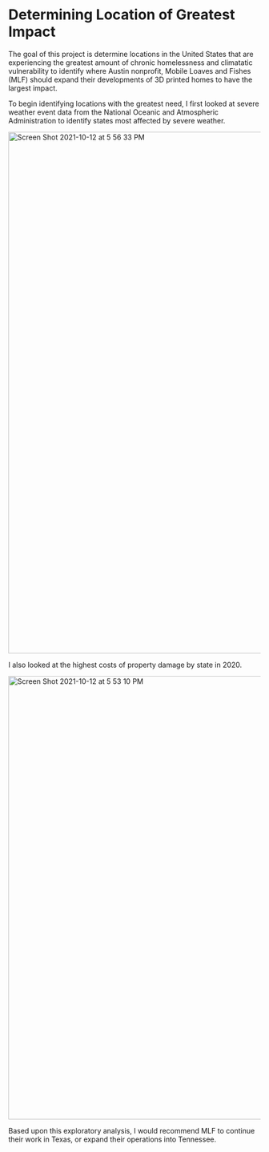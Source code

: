 # Determining Location of Greatest Impact 

The goal of this project is determine locations in the United States that are experiencing the greatest amount of chronic homelessness and climatatic vulnerability to identify where Austin nonprofit, Mobile Loaves and Fishes (MLF) should expand their developments of 3D printed homes to have the largest impact. 

To begin identifying locations with the greatest need, I first looked at severe weather event data from the National Oceanic and Atmospheric Administration to identify states most affected by severe weather.

<img width="1041" alt="Screen Shot 2021-10-12 at 5 56 33 PM" src="https://user-images.githubusercontent.com/84474016/137034547-fdb58ec9-486c-4d1b-9efc-0930443fdc01.png">

I also looked at the highest costs of property damage by state in 2020.

<img width="885" alt="Screen Shot 2021-10-12 at 5 53 10 PM" src="https://user-images.githubusercontent.com/84474016/137034141-99884541-ed86-4e08-95b6-f1563b9f09f2.png">

Based upon this exploratory analysis, I would recommend MLF to continue their work in Texas, or expand their operations into Tennessee.
